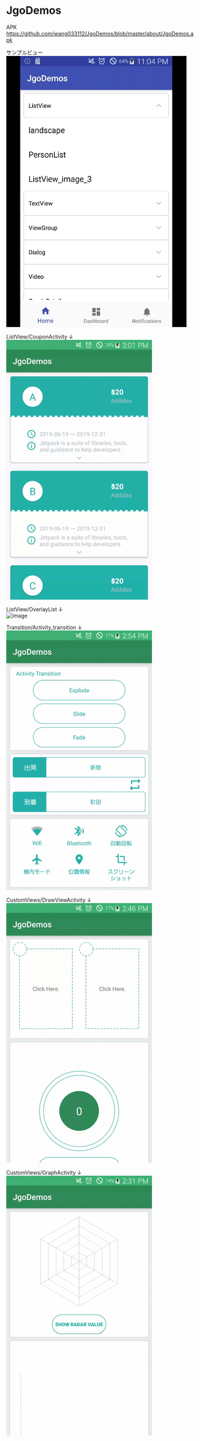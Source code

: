 # JgoDemos
APK<BR>
https://github.com/wang033112/JgoDemos/blob/master/about/JgoDemos.apk

サンプルビュー</BR>
![image](https://github.com/wang033112/JgoDemos/blob/master/about/jgodemo.gif)

ListView/CouponActivity ↓</BR>
![image](https://github.com/wang033112/JgoDemos/blob/master/about/couponActivity.gif)

ListView/OverlayList ↓</BR>
![image](https://github.com/wang033112/JgoDemos/blob/master/about/overlayActivity.gif)

Transition/Activity_transition ↓</BR>
![image](https://github.com/wang033112/JgoDemos/blob/master/about/transitionActivity.gif)

CustomViews/DrawViewActivity ↓</BR>
![image](https://github.com/wang033112/JgoDemos/blob/master/about/drawViewActivity.gif)

CustomViews/GraphActivity ↓</BR>
![image](https://github.com/wang033112/JgoDemos/blob/master/about/graphactivity.gif)
